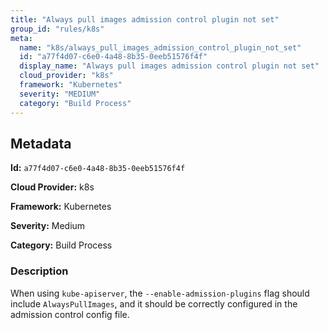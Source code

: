 ```yaml
---
title: "Always pull images admission control plugin not set"
group_id: "rules/k8s"
meta:
  name: "k8s/always_pull_images_admission_control_plugin_not_set"
  id: "a77f4d07-c6e0-4a48-8b35-0eeb51576f4f"
  display_name: "Always pull images admission control plugin not set"
  cloud_provider: "k8s"
  framework: "Kubernetes"
  severity: "MEDIUM"
  category: "Build Process"
---
```

## Metadata

**Id:** `a77f4d07-c6e0-4a48-8b35-0eeb51576f4f`

**Cloud Provider:** k8s

**Framework:** Kubernetes

**Severity:** Medium

**Category:** Build Process

### Description

 When using `kube-apiserver`, the `--enable-admission-plugins` flag should include `AlwaysPullImages`, and it should be correctly configured in the admission control config file.

